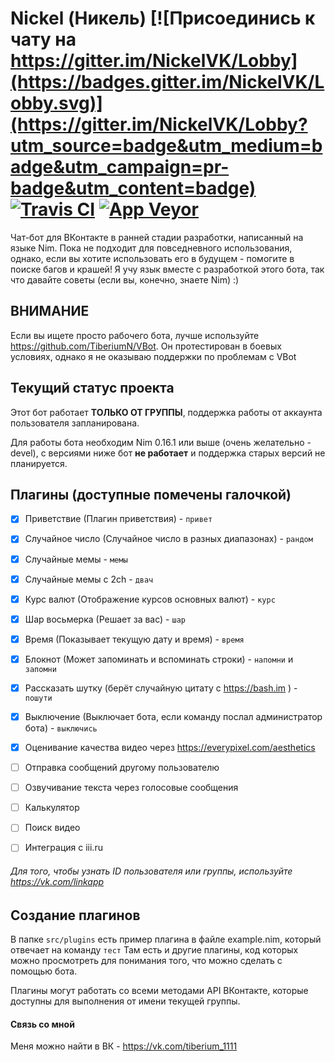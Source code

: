 Nickel (Никель) [![Присоединись к чату на https://gitter.im/NickelVK/Lobby](https://badges.gitter.im/NickelVK/Lobby.svg)](https://gitter.im/NickelVK/Lobby?utm_source=badge&utm_medium=badge&utm_campaign=pr-badge&utm_content=badge) [![Travis CI](https://travis-ci.org/TiberiumN/Nickel.svg?branch=master)](https://travis-ci.org/TiberiumN/Nickel) [![App Veyor](https://ci.appveyor.com/api/projects/status/futyiif4dq7blmof/branch/master?svg=true)](https://ci.appveyor.com/project/TiberiumPY/nickelvk/branch/master)
======

Чат-бот для ВКонтакте в ранней стадии разработки, написанный на языке Nim.
Пока не подходит для повседневного использования, однако, если вы хотите использовать его в будущем - помогите в поиске багов и крашей!
Я учу язык вместе с разработкой этого бота, так что давайте советы (если вы, конечно, знаете Nim) :)
## ВНИМАНИЕ
Если вы ищете просто рабочего бота, лучше используйте https://github.com/TiberiumN/VBot. Он протестирован в боевых условиях, однако я не оказываю поддержки по проблемам с VBot

## Текущий статус проекта
Этот бот работает **ТОЛЬКО ОТ ГРУППЫ**, поддержка работы от аккаунта пользователя запланирована.

Для работы бота необходим Nim 0.16.1 или выше (очень желательно - devel), с версиями ниже бот **не работает** и поддержка старых версий не планируется.

## Плагины (доступные помечены галочкой)
- [x] Приветствие (Плагин приветствия) - `привет`
- [x] Случайное число (Случайное число в разных диапазонах) - `рандом`
- [x] Случайные мемы - `мемы`
- [x] Случайные мемы с 2ch - `двач`
- [x] Курс валют (Отображение курсов основных валют) - `курс`
- [x] Шар восьмерка (Решает за вас) - `шар`
- [x] Время (Показывает текущую дату и время) - `время`
- [x] Блокнот (Может запоминать и вспоминать строки) - `напомни` и `запомни`
- [x] Рассказать шутку (берёт случайную цитату с https://bash.im ) - `пошути`
- [x] Выключение (Выключает бота, если команду послал администратор бота) - `выключись`
- [x] Оценивание качества видео через https://everypixel.com/aesthetics
- [ ] Отправка сообщений другому пользователю
- [ ] Озвучивание текста через голосовые сообщения
- [ ] Калькулятор
- [ ] Поиск видео
- [ ] Интеграция с iii.ru


###### Для того, чтобы узнать ID пользователя или группы, используйте https://vk.com/linkapp

## Создание плагинов
В папке `src/plugins` есть пример плагина в файле example.nim, который отвечает на команду `тест`
Там есть и другие плагины, код которых можно просмотреть для понимания того, что можно сделать с помощью бота.

Плагины могут работать со всеми методами API ВКонтакте, которые доступны для выполнения от имени текущей группы.

#### Связь со мной
Меня можно найти в ВК - https://vk.com/tiberium_1111
